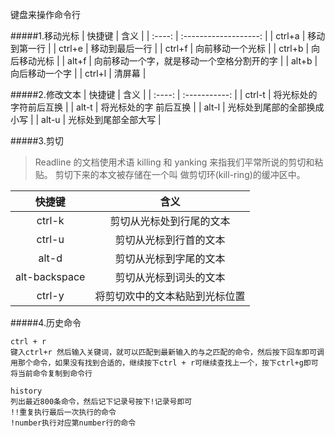 键盘来操作命令行

#####1.移动光标
|  快捷键   |          含义           |
| :----: | :-------------------: |
| ctrl+a |        移动到第一行         |
| ctrl+e |        移动到最后一行        |
| ctrl+f |       向前移动一个光标        |
| ctrl+b |        向后移动光标         |
| alt+f  | 向前移动一个字，就是移动一个空格分割开的字 |
| alt+b  |        向后移动一个字        |
| ctrl+l |          清屏幕          |

#####2.修改文本
|  快捷键   |      含义       |
| :----: | :-----------: |
| ctrl-t |  将光标处的字符前后互换  |
| alt-t  |  将光标处的字 前后互换  |
| alt-l  | 光标处到尾部的全部换成小写 |
| alt-u  |  光标处到尾部全部大写   |

#####3.剪切
> Readline 的文档使用术语 killing 和 yanking 来指我们平常所说的剪切和粘贴。 剪切下来的本文被存储在一个叫
> 做剪切环(kill-ring)的缓冲区中。

|      快捷键      |       含义        |
| :-----------: | :-------------: |
|    ctrl-k     |  剪切从光标处到行尾的文本   |
|    ctrl-u     |   剪切从光标到行首的文本   |
|     alt-d     |   剪切从光标到字尾的文本   |
| alt-backspace |   剪切从光标到词头的文本   |
|    ctrl-y     | 将剪切欢中的文本粘贴到光标位置 |

#####4.历史命令
```
ctrl + r
键入ctrl+r 然后输入关键词，就可以匹配到最新输入的与之匹配的命令，然后按下回车即可调用那个命令，如果没有找到合适的，继续按下ctrl + r可继续查找上一个，按下ctrl+g即可将当前命令复制到命令行
```
```
history
列出最近800条命令，然后记下记录号按下!记录号即可
!!重复执行最后一次执行的命令
!number执行对应第number行的命令
```